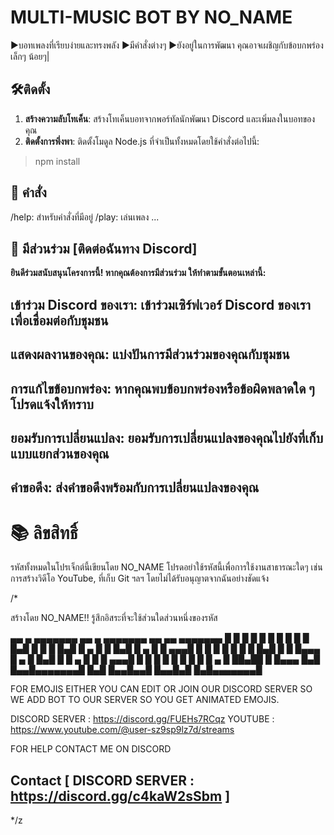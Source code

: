 #  MULTI-MUSIC BOT BY NO_NAME
▶️บอทเพลงที่เรียบง่ายและทรงพลัง
▶️มีคำสั่งต่างๆ
▶️ยังอยู่ในการพัฒนา คุณอาจเผชิญกับข้อบกพร่องเล็กๆ น้อยๆ|

## 🛠️ติดตั้ง

1. **สร้างความลับโทเค็น**: สร้างโทเค็นบอทจากพอร์ทัลนักพัฒนา Discord และเพิ่มลงในบอทของคุณ
2. **ติดตั้งการพึ่งพา**: ติดตั้งโมดูล Node.js ที่จำเป็นทั้งหมดโดยใช้คำสั่งต่อไปนี้:
> npm install

## 📜 คำสั่ง
/help: สำหรับคำสั่งที่มีอยู่
/play: เล่นเพลง
...

## 🤝 มีส่วนร่วม [ติดต่อฉันทาง Discord]

**ยินดีร่วมสนับสนุนโครงการนี้! หากคุณต้องการมีส่วนร่วม ให้ทำตามขั้นตอนเหล่านี้:**

## เข้าร่วม Discord ของเรา: เข้าร่วมเซิร์ฟเวอร์ Discord ของเราเพื่อเชื่อมต่อกับชุมชน
## แสดงผลงานของคุณ: แบ่งปันการมีส่วนร่วมของคุณกับชุมชน
## การแก้ไขข้อบกพร่อง: หากคุณพบข้อบกพร่องหรือข้อผิดพลาดใด ๆ โปรดแจ้งให้ทราบ
## ยอมรับการเปลี่ยนแปลง: ยอมรับการเปลี่ยนแปลงของคุณไปยังที่เก็บแบบแยกส่วนของคุณ
## คำขอดึง: ส่งคำขอดึงพร้อมกับการเปลี่ยนแปลงของคุณ

# 📚 ลิขสิทธิ์

รหัสทั้งหมดในโปรเจ็กต์นี้เขียนโดย NO_NAME โปรดอย่าใช้รหัสนี้เพื่อการใช้งานสาธารณะใดๆ เช่น การสร้างวิดีโอ YouTube, ที่เก็บ Git ฯลฯ โดยไม่ได้รับอนุญาตจากฉันอย่างชัดแจ้ง

/*

   สร้างโดย NO_NAME!! รู้สึกอิสระที่จะใช้ส่วนใดส่วนหนึ่งของรหัส
   
 ▄▄    ▄ ▄▄▄▄▄▄▄    ▄▄    ▄ ▄▄▄▄▄▄▄ ▄▄   ▄▄ ▄▄▄▄▄▄▄ 
█  █  █ █       █  █  █  █ █       █  █▄█  █       █
█   █▄█ █   ▄   █  █   █▄█ █   ▄   █       █    ▄▄▄█
█       █  █ █  █  █       █  █▄█  █       █   █▄▄▄ 
█  ▄    █  █▄█  █  █  ▄    █       █       █    ▄▄▄█
█ █ █   █       █  █ █ █   █   ▄   █ ██▄██ █   █▄▄▄ 
█▄█  █▄▄█▄▄▄▄▄▄▄█  █▄█  █▄▄█▄▄█ █▄▄█▄█   █▄█▄▄▄▄▄▄▄█


   FOR EMOJIS EITHER YOU CAN EDIT OR JOIN OUR DISCORD SERVER 
   SO WE ADD BOT TO OUR SERVER SO YOU GET ANIMATED EMOJIS.

   DISCORD SERVER : https://discord.gg/FUEHs7RCqz
   YOUTUBE : https://www.youtube.com/@user-sz9sp9lz7d/streams

   FOR HELP CONTACT ME ON DISCORD
   ## Contact    [ DISCORD SERVER :  https://discord.gg/c4kaW2sSbm ]
*/z
